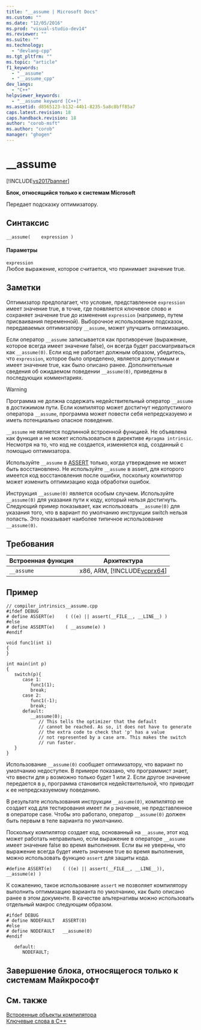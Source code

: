 ```yaml
---
title: "__assume | Microsoft Docs"
ms.custom: ""
ms.date: "12/05/2016"
ms.prod: "visual-studio-dev14"
ms.reviewer: ""
ms.suite: ""
ms.technology: 
  - "devlang-cpp"
ms.tgt_pltfrm: ""
ms.topic: "article"
f1_keywords: 
  - "__assume"
  - "__assume_cpp"
dev_langs: 
  - "C++"
helpviewer_keywords: 
  - "__assume keyword [C++]"
ms.assetid: d8565123-b132-44b1-8235-5a8c8bff85a7
caps.latest.revision: 18
caps.handback.revision: 18
author: "corob-msft"
ms.author: "corob"
manager: "ghogen"
---
```

# __assume
[!INCLUDE[vs2017banner](../assembler/inline/includes/vs2017banner.md)]

**Блок, относящийся только к системам Microsoft**  
  
 Передает подсказку оптимизатору.  
  
## Синтаксис  
  
```  
__assume(    expression )  
```  
  
#### Параметры  
 `expression`  
 Любое выражение, которое считается, что принимает значение true.  
  
## Заметки  
 Оптимизатор предполагает, что условие, представленное `expression` имеет значение true, в точке, где появляется ключевое слово и сохраняет значение true до изменения `expression` \(например, путем присваивания переменной\).  Выборочное использование подсказок, передаваемых оптимизатору `__assume`, может улучшить оптимизацию.  
  
 Если оператор `__assume` записывается как противоречие \(выражение, которое всегда имеет значение false\), он всегда будет рассматриваться как `__assume(0)`.  Если код не работает должным образом, убедитесь, что `expression`, которое было определено, является допустимым и имеет значение true, как было описано ранее.  Дополнительные сведения об ожидаемом поведении `__assume(0)`, приведены в последующих комментариях.  
  
> [!WARNING]
>  Программа не должна содержать недействительный оператор `__assume` в достижимом пути.  Если компилятор может достигнут недопустимого оператора `__assume`, программа может повести себя непредсказуемо и иметь потенциально опасное поведение.  
  
 `__assume` не является подлинной встроенной функцией.  Не объявлена как функция и не может использоваться в директиве `#pragma intrinsic`.  Несмотря на то, что код не создается, изменяется код, созданный с помощью оптимизатора.  
  
 Используйте `__assume` в [ASSERT](../Topic/_ASSERT,%20_ASSERTE,%20_ASSERT_EXPR%20Macros.md) только, когда утверждение не может быть восстановлено.  Не используйте `__assume` в assert, для которого имеется код восстановления после ошибки, поскольку компилятор может изменить оптимизацию кода обработки ошибок.  
  
 Инструкция `__assume(0)` является особым случаем.  Используйте `__assume(0)` для указания пути к коду, который нельзя достигнуть.  Следующий пример показывает, как использовать `__assume(0)` для указания того, что в вариант по умолчанию инструкции switch нельзя попасть.  Это показывает наиболее типичное использование `__assume(0)`.  
  
## Требования  
  
|Встроенная функция|Архитектура|  
|------------------------|-----------------|  
|`__assume`|x86, ARM, [!INCLUDE[vcprx64](../Token/vcprx64_md.md)]|  
  
## Пример  
  
```  
// compiler_intrinsics__assume.cpp  
#ifdef DEBUG  
# define ASSERT(e)    ( ((e) || assert(__FILE__, __LINE__) )  
#else  
# define ASSERT(e)    ( __assume(e) )  
#endif  
  
void func1(int i)  
{  
}  
  
int main(int p)  
{  
   switch(p){  
      case 1:  
         func1(1);  
         break;  
      case 2:  
         func1(-1);  
         break;  
      default:  
         __assume(0);  
            // This tells the optimizer that the default  
            // cannot be reached. As so, it does not have to generate  
            // the extra code to check that 'p' has a value   
            // not represented by a case arm. This makes the switch   
            // run faster.  
   }  
}  
```  
  
 Использование `__assume(0)` сообщает оптимизатору, что вариант по умолчанию недоступен.  В примере показано, что программист знает, что ввести для `p` возможно только будет 1 или 2.  Если другое значение передается в `p`, программа становится недействительной, что приводит к ее непредсказуемому поведению.  
  
 В результате использования инструкции `__assume(0)`, компилятор не создает код для тестирования имеет ли `p` значение, не представленное в операторе case.  Чтобы это работало, оператор `__assume(0)` должен быть первым в теле варианта по умолчанию.  
  
 Поскольку компилятор создает код, основанный на `__assume`, этот код может работать неправильно, если выражение в операторе `__assume` имеет значение false во время выполнения.  Если вы не уверены, что выражение всегда будет иметь значение true во время выполнения, можно использовать функцию `assert` для защиты кода.  
  
```  
#define ASSERT(e)    ( ((e) || assert(__FILE__, __LINE__)), __assume(e) )  
```  
  
 К сожалению, такое использование `assert` не позволяет компилятору выполнить оптимизацию варианта по умолчанию, как было описано ранее в этом документе.  В качестве альтернативы можно использовать отдельный макрос следующим образом.  
  
```  
#ifdef DEBUG  
# define NODEFAULT   ASSERT(0)  
#else  
# define NODEFAULT   __assume(0)  
#endif  
  
   default:  
      NODEFAULT;  
```  
  
## Завершение блока, относящегося только к системам Майкрософт  
  
## См. также  
 [Встроенные объекты компилятора](../intrinsics/compiler-intrinsics.md)   
 [Ключевые слова в C\+\+](../cpp/keywords-cpp.md)